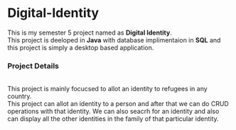 # Digital-Identity
This is my semester 5 project named as <b>Digital Identity</b>.
<br>
This project is deeloped in <b>Java</b> with database implimentaion in <b>SQL</b> and this project is simply a desktop based application.
<br>
<h3>Project Details</h3>
<br>
This project is mainly focucsed to allot an identity to refugees in any country.
<br>
This project can allot an identity to a person and after that we can do CRUD operations with that identity. We can also seacrh for an identity and also can display all the other identities in the family of that particular identity.
